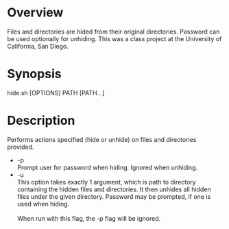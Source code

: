 
# Overview
Files and directories are hided from their original directories. Password can be used optionally for unhiding. 
This was a class project at the University of California, San Diego.
# Synopsis
hide.sh [OPTIONS] PATH [PATH...]
# Description
Performs actions specified (hide or unhide) on files and directories provided.
* -p<br>
  Prompt user for password when hiding. Ignored when unhiding.
* -u<br>
  This option takes exactly 1 argument, which is path to directory containing the hidden files and directories. It then unhides all hidden 
  files under the given directory. Password may be prompted, if one is used when hiding.<br>
  <br>
  When run with this flag, the -p flag will be ignored.
